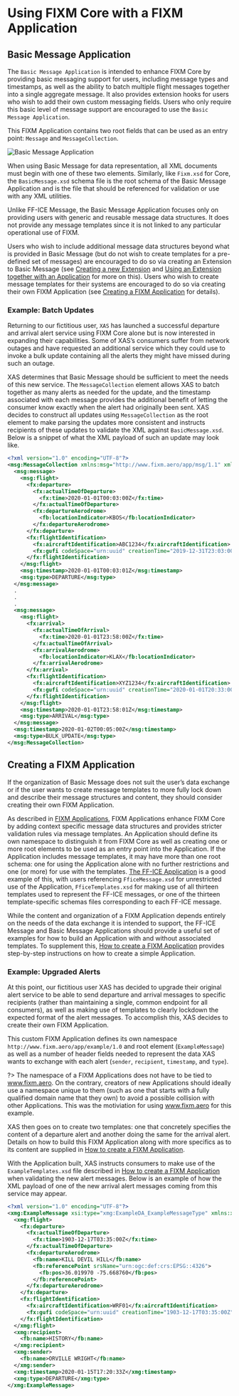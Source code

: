 # Using FIXM Core with a FIXM Application

## Basic Message Application

The `Basic Message Application` is intended to enhance FIXM Core
by providing basic messaging support for users, including message types
and timestamps, as well as the ability to batch multiple flight messages
together into a single aggregate message. It also provides extension
hooks for users who wish to add their own custom messaging fields. Users
who only require this basic level of message support are encouraged to
use the `Basic Message Application`.

This FIXM Application contains two root fields that can be used as an
entry point: `Message` and `MessageCollection`.

![Basic Message Application](.//media/other-using-fixm-core-with-an-application-library-01.png "Basic Message Application")

When using Basic Message for data representation, all XML documents must
begin with one of these two elements. Similarly, like `Fixm.xsd` for Core,
the `BasicMessage.xsd` schema file is the root schema of the Basic Message
Application and is the file that should be referenced for
validation or use with any XML utilities.

Unlike FF-ICE Message, the Basic Message Application focuses
only on providing users with generic and reusable message data
structures. It does not provide any message templates since it is not
linked to any particular operational use of FIXM.

Users who wish to include additional message data structures beyond what
is provided in Basic Message (but do not wish to create templates
for a pre-defined set of messages) are encouraged to do so via creating
an Extension to Basic Message (see [Creating a new Extension](fixm-for-other-use-cases/using-fixm-core-with-an-extension?id=creating-a-new-extension) and [Using an Extension together with an Application](fixm-for-other-use-cases/using-fixm-core-with-an-extension?id=using-an-extension-together-with-an-application)
for more on this). Users who wish to create message templates for their
systems are encouraged to do so via creating their own FIXM Application
 (see [Creating a FIXM Application](fixm-for-other-use-cases/using-fixm-core-with-an-application?id=creating-a-fixm-application) for details).

### Example: Batch Updates

Returning to our fictitious user, `XAS` has launched a successful
departure and arrival alert service using FIXM Core alone but is now
interested in expanding their capabilities. Some of XAS’s consumers
suffer from network outages and have requested an additional service
which they could use to invoke a bulk update containing all the alerts
they might have missed during such an outage.

XAS determines that Basic Message should be sufficient to meet the needs
of this new service. The `MessageCollection` element allows XAS to batch
together as many alerts as needed for the update, and the timestamp
associated with each message provides the additional benefit of letting
the consumer know exactly when the alert had originally been sent. XAS
decides to construct all updates using `MessageCollection` as the root
element to make parsing the updates more consistent and instructs
recipients of these updates to validate the XML against
`BasicMessage.xsd`. Below is a snippet of what the XML payload of such an
update may look like.

```xml
<?xml version="1.0" encoding="UTF-8"?>
<msg:MessageCollection xmlns:msg="http://www.fixm.aero/app/msg/1.1" xmlns:fx="http://www.fixm.aero/flight/4.3" xmlns:fb="http://www.fixm.aero/base/4.3">
  <msg:message>
    <msg:flight>
      <fx:departure>
        <fx:actualTimeOfDeparture>
          <fx:time>2020-01-01T00:03:00Z</fx:time>
        </fx:actualTimeOfDeparture>
        <fx:departureAerodrome>
          <fb:locationIndicator>KBOS</fb:locationIndicator>
        </fx:departureAerodrome>
      </fx:departure>
      <fx:flightIdentification>
        <fx:aircraftIdentification>ABC1234</fx:aircraftIdentification>
        <fx:gufi codeSpace="urn:uuid" creationTime="2019-12-31T23:03:00Z" namespaceDomain="FULLY_QUALIFIED_DOMAIN_NAME" namespaceIdentifier="example.com">3e7f6a63-6c3b-4f0f-844b-4b84338ed103</fx:gufi>
      </fx:flightIdentification>
    </msg:flight>
    <msg:timestamp>2020-01-01T00:03:01Z</msg:timestamp>
    <msg:type>DEPARTURE</msg:type>
  </msg:message>
  .
  .
  .
  <msg:message>
    <msg:flight>
      <fx:arrival>
        <fx:actualTimeOfArrival>
          <fx:time>2020-01-01T23:58:00Z</fx:time>
        </fx:actualTimeOfArrival>
        <fx:arrivalAerodrome>
          <fb:locationIndicator>KLAX</fb:locationIndicator>
        </fx:arrivalAerodrome>
      </fx:arrival>
      <fx:flightIdentification>
        <fx:aircraftIdentification>XYZ1234</fx:aircraftIdentification>
        <fx:gufi codeSpace="urn:uuid" creationTime="2020-01-01T20:33:00Z" namespaceDomain="FULLY_QUALIFIED_DOMAIN_NAME" namespaceIdentifier="example.com">3808e010-3c24-4a04-afd2-f62ba9ec43f6</fx:gufi>
      </fx:flightIdentification>
    </msg:flight>
    <msg:timestamp>2020-01-01T23:58:01Z</msg:timestamp>
    <msg:type>ARRIVAL</msg:type>
  </msg:message>
  <msg:timestamp>2020-01-02T00:05:00Z</msg:timestamp>
  <msg:type>BULK_UPDATE</msg:type>
</msg:MessageCollection>

```

## Creating a FIXM Application

If the organization of Basic Message does not suit the user’s data
exchange or if the user wants to create message templates to more fully
lock down and describe their message structures and content, they should
consider creating their own FIXM Application.

As described in [FIXM Applications](../general-guidance/applications.md), FIXM Applications enhance FIXM Core by adding context specific message data structures and provides
stricter validation rules via message templates. An Application should
define its own namespace to distinguish it from FIXM Core as well as
creating one or more root elements to be used as an entry point into the
Application. If the Application includes message templates, it may have more
than one root schema: one for using the Application alone with
no further restrictions and one (or more) for use with the templates.
[The FF-ICE Application](fixm-in-support-of-ffice/ffice-application-for-fixm) is a good example of this, with
users referencing `FficeMessage.xsd` for unrestricted use of the Application,
`FficeTemplates.xsd` for making use of all thirteen templates used to
represent the FF-ICE messages, or one of the thirteen template-specific
schemas files corresponding to each FF-ICE message.

While the content and organization of a FIXM Application depends
entirely on the needs of the data exchange it is intended to support,
the FF-ICE Message and Basic Message Applications should
provide a useful set of examples for how to build an Application with and
without associated templates. To supplement this, [How to create a FIXM Application](how-to-create-application/introduction)
provides step-by-step instructions on how to create a simple
Application.

### Example: Upgraded Alerts

At this point, our fictitious user XAS has decided to upgrade their
original alert service to be able to send departure and arrival messages
to specific recipients (rather than maintaining a single, common
endpoint for all consumers), as well as making use of templates to
clearly lockdown the expected format of the alert messages. To
accomplish this, XAS decides to create their own FIXM Application.

This custom FIXM Application defines its own namespace
`http://www.fixm.aero/app/example/1.0` and root
element (`ExampleMessage`) as well as a number of header fields needed to
represent the data XAS wants to exchange with each alert (`sender`,
`recipient`, `timestamp`, and `type`).

?> The namespace of a FIXM Applications does not have to be tied to www.fixm.aero. On the contrary, creators of new Applications should ideally use a namespace unique to them (such as one that starts with a fully qualified domain name that they own) to avoid a possible collision with other Applications.  This was the motiviation for using www.fixm.aero for this example.

XAS then goes on to create two templates: one that concretely specifies the content of a departure alert and
another doing the same for the arrival alert. Details on how to build this FIXM Application along with more specifics as to its content are supplied
in [How to create a FIXM Application](how-to-create-application/introduction).

With the Application built, XAS instructs consumers to make use
of the `ExampleTemplates.xsd` file described in [How to create a FIXM Application](how-to-create-application/introduction) when validating
the new alert messages. Below is an example of how the XML payload of
one of the new arrival alert messages coming from this service may
appear.

```xml
<?xml version="1.0" encoding="UTF-8"?>
<xmg:ExampleMessage xsi:type="xmg:ExampleDA_ExampleMessageType" xmlns:xmg="http://www.fixm.aero/app/example/1.0" xmlns:fb="http://www.fixm.aero/base/4.3" xmlns:fx="http://www.fixm.aero/flight/4.3" xmlns:xsi="http://www.w3.org/2001/XMLSchema-instance">
  <xmg:flight>
    <fx:departure>
      <fx:actualTimeOfDeparture>
        <fx:time>1903-12-17T03:35:00Z</fx:time>
      </fx:actualTimeOfDeparture>
      <fx:departureAerodrome>
        <fb:name>KILL DEVIL HILL</fb:name>
        <fb:referencePoint srsName="urn:ogc:def:crs:EPSG::4326">
          <fb:pos>36.019970 -75.668760</fb:pos>
        </fb:referencePoint>
      </fx:departureAerodrome>
    </fx:departure>
    <fx:flightIdentification>
      <fx:aircraftIdentification>WRF01</fx:aircraftIdentification>
      <fx:gufi codeSpace="urn:uuid" creationTime="1903-12-17T03:35:00Z" namespaceDomain="FULLY_QUALIFIED_DOMAIN_NAME" namespaceIdentifier="example.com">18611e54-52b8-4fb5-a2fa-12173b1d39db</fx:gufi>
    </fx:flightIdentification>
  </xmg:flight>
  <xmg:recipient>
    <fb:name>HISTORY</fb:name>
  </xmg:recipient>
  <xmg:sender>
    <fb:name>ORVILLE WRIGHT</fb:name>
  </xmg:sender>
  <xmg:timestamp>2020-01-15T17:20:33Z</xmg:timestamp>
  <xmg:type>DEPARTURE</xmg:type>
</xmg:ExampleMessage>
```
